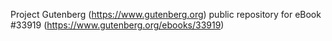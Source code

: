 Project Gutenberg (https://www.gutenberg.org) public repository for eBook #33919 (https://www.gutenberg.org/ebooks/33919)

